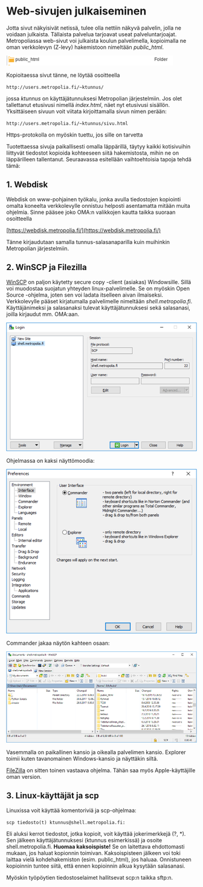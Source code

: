 # Web-sivujen julkaiseminen

Jotta sivut näkyisivät netissä, tulee olla nettiin näkyvä palvelin, jolla ne voidaan julkaista. Tällaista palvelua tarjoavat useat palveluntarjoajat. Metropoliassa web-sivut voi julkaista koulun palvelimella, kopioimalla ne oman verkkolevyn (Z-levy) hakemistoon nimeltään *public_html*. 

![Public_html](img/public_html.png)

Kopioitaessa sivut tänne, ne löytää osoitteella 

`http://users.metropolia.fi/~ktunnus/`

jossa *ktunnus* on käyttäjätunnuksesi Metropolian järjestelmiin. Jos olet tallettanut etusivusi nimellä *index.html*, näet nyt etusivusi sisällön. Yksittäiseen sivuun voit viitata kirjoittamalla sivun nimen perään:

`http://users.metropolia.fi/~ktunnus/sivu.html`

Https-protokolla on myöskin tuettu, jos sille on tarvetta

Tuotettaessa sivuja paikallisesti omalla läppärillä, täytyy kaikki kotisivuihin liittyvät tiedostot kopioida kohteeseen siitä hakemistosta, mihin ne on läppärilleen tallentanut. Seuraavassa esitellään vaihtoehtoisia tapoja tehdä tämä:

## 1. Webdisk

Webdisk on www-pohjainen työkalu, jonka avulla tiedostojen kopiointi omalta koneelta verkkolevylle onnistuu helposti asentamatta mitään muita ohjelmia. Sinne pääsee joko OMA:n valikkojen kautta taikka suoraan osoitteella

[https://webdisk.metropolia.fi/](https://webdisk.metropolia.fi/)

Tänne kirjaudutaan samalla tunnus-salasanaparilla kuin muihinkin Metropolian järjestelmiin. 

## 2. WinSCP ja Filezilla

[WinSCP](https://winscp.net/eng/index.php) on paljon käytetty secure copy -client (asiakas) Windowsille. Sillä voi muodostaa suojatun yhteyden linux-palvelimelle. Se on myöskin Open Source -ohjelma, joten sen voi ladata itselleen aivan ilmaiseksi. Verkkolevylle pääset kirjatumalla palvelimelle nimeltään *shell.metropolia.fi*. Käyttäjänimeksi ja salasanaksi tulevat käyttäjätunnuksesi sekä salasanasi, joilla kirjaudut mm. OMA:aan. 

![Kirjaudu](img/winscp_login.png)

Ohjelmassa on kaksi näyttömoodia: 

![Valitse näyttömoodi](img/winscp_pref.png)

Commander jakaa näytön kahteen osaan: 

![Commander](img/winscp_1.png)

Vasemmalla on paikallinen kansio ja oikealla palvelimen kansio. Explorer toimii kuten tavanomainen Windows-kansio ja näyttäkin siltä.  

[FileZilla](https://filezilla-project.org/) on sitten toinen vastaava ohjelma. Tähän saa myös Apple-käyttäjille oman version.

## 3. Linux-käyttäjät ja scp

Linuxissa voit käyttää komentoriviä ja scp-ohjelmaa:

`scp tiedosto(t) ktunnus@shell.metropolia.fi: `

Eli aluksi kerrot tiedostot, jotka kopioit, voit käyttää jokerimerkkejä (?, *). Sen jälkeen käyttäjätunnuksesi (ktunnus esimerkissä) ja osoite shell.metropolia.fi. **Huomaa kaksoispiste!** Se on laitettava ehdottomasti mukaan, jos haluat kopionnin toimivan. Kaksoispisteen jälkeen voi toki laittaa vielä kohdehakemiston (esim. public_html), jos haluaa. Onnistuneen kopioinnin tuntee siitä, että ennen kopioinnin alkua kysytään salasanasi.

Myöskin työpöytien tiedostoselaimet hallitsevat scp:n taikka sftp:n.
